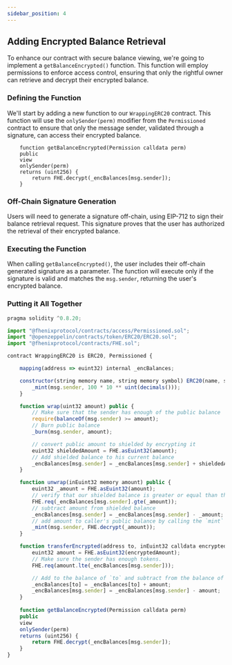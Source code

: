 ```yaml
---
sidebar_position: 4
---
```


## Adding Encrypted Balance Retrieval

To enhance our contract with secure balance viewing, we're going to implement a `getBalanceEncrypted()` function. This function will employ permissions to enforce access control, ensuring that only the rightful owner can retrieve and decrypt their encrypted balance.

### Defining the Function

We'll start by adding a new function to our `WrappingERC20` contract. This function will use the `onlySender(perm)` modifier from the `Permissioned` contract to ensure that only the message sender, validated through a signature, can access their encrypted balance.

```solidity
    function getBalanceEncrypted(Permission calldata perm)
    public
    view
    onlySender(perm)
    returns (uint256) {
        return FHE.decrypt(_encBalances[msg.sender]);
    }
```

### Off-Chain Signature Generation

Users will need to generate a signature off-chain, using EIP-712 to sign their balance retrieval request. This signature proves that the user has authorized the retrieval of their encrypted balance.

### Executing the Function

When calling `getBalanceEncrypted()`, the user includes their off-chain generated signature as a parameter. The function will execute only if the signature is valid and matches the `msg.sender`, returning the user's encrypted balance.

### Putting it All Together

```javascript
pragma solidity ^0.8.20;

import "@fhenixprotocol/contracts/access/Permissioned.sol";
import "@openzeppelin/contracts/token/ERC20/ERC20.sol";
import "@fhenixprotocol/contracts/FHE.sol";

contract WrappingERC20 is ERC20, Permissioned {

    mapping(address => euint32) internal _encBalances;

    constructor(string memory name, string memory symbol) ERC20(name, symbol) {
        _mint(msg.sender, 100 * 10 ** uint(decimals()));
    }

    function wrap(uint32 amount) public {
        // Make sure that the sender has enough of the public balance
        require(balanceOf(msg.sender) >= amount);
        // Burn public balance
        _burn(msg.sender, amount);

        // convert public amount to shielded by encrypting it
        euint32 shieldedAmount = FHE.asEuint32(amount);
        // Add shielded balance to his current balance
        _encBalances[msg.sender] = _encBalances[msg.sender] + shieldedAmount;
    }

    function unwrap(inEuint32 memory amount) public {
        euint32 _amount = FHE.asEuint32(amount);
        // verify that our shielded balance is greater or equal than the requested amount 
        FHE.req(_encBalances[msg.sender].gte(_amount));
        // subtract amount from shielded balance
        _encBalances[msg.sender] = _encBalances[msg.sender] - _amount;
        // add amount to caller's public balance by calling the `mint` function
        _mint(msg.sender, FHE.decrypt(_amount));
    }

    function transferEncrypted(address to, inEuint32 calldata encryptedAmount) public {
        euint32 amount = FHE.asEuint32(encryptedAmount);
        // Make sure the sender has enough tokens.
        FHE.req(amount.lte(_encBalances[msg.sender]));

        // Add to the balance of `to` and subtract from the balance of `from`.
        _encBalances[to] = _encBalances[to] + amount;
        _encBalances[msg.sender] = _encBalances[msg.sender] - amount;
    }
    
    function getBalanceEncrypted(Permission calldata perm) 
    public 
    view 
    onlySender(perm) 
    returns (uint256) {
        return FHE.decrypt(_encBalances[msg.sender]);
    }
}
```

